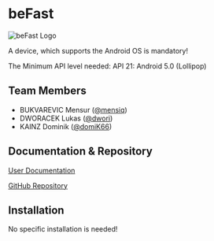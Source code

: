 # beFast 
![beFast Logo](http://puu.sh/Hdfij/03a01d9f06.jpg)

A device, which supports the Android OS is mandatory!

The Minimum API level needed: API 21: Android 5.0 (Lollipop)

## Team Members
* BUKVAREVIC Mensur ([@mensiq](https://github.com/mensiq))
* DWORACEK Lukas ([@dwori](https://github.com/dwori))
* KAINZ Dominik ([@domiK66](https://github.com/domiK66))

## Documentation & Repository
[User Documentation](https://fhjoanneum-my.sharepoint.com/:b:/g/personal/dominik_kainz_edu_fh-joanneum_at/EbvL2Ryw0f9EgItEWlyazQwB_Wd58ShWeiTvPOiDh9aM2A?e=b62eIU)

[GitHub Repository](https://github.com/dwori/SWENGB-Project)

## Installation

No specific installation is needed!
